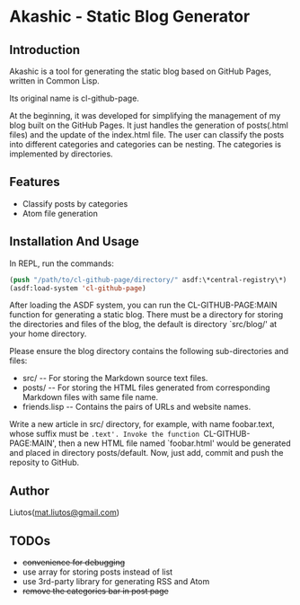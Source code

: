 # Akashic - Static Blog Generator

## Introduction

Akashic is a tool for generating the static blog based on GitHub Pages, written in Common Lisp.

Its original name is cl-github-page.

At the beginning, it was developed for simplifying the management of my blog built on the GitHub Pages. It just handles the generation of posts(.html files) and the update of the index.html file. The user can classify the posts into different categories and categories can be nesting. The categories is implemented by directories.

## Features

* Classify posts by categories
* Atom file generation

## Installation And Usage

In REPL, run the commands:

```lisp
(push "/path/to/cl-github-page/directory/" asdf:\*central-registry\*)
(asdf:load-system 'cl-github-page)
```

After loading the ASDF system, you can run the CL-GITHUB-PAGE:MAIN function for generating a static blog. There must be a directory for storing the directories and files of the blog, the default is directory `src/blog/' at your home directory.

Please ensure the blog directory contains the following sub-directories and files:

* src/ -- For storing the Markdown source text files.
* posts/ -- For storing the HTML files generated from corresponding Markdown files with same file name.
* friends.lisp -- Contains the pairs of URLs and website names.

Write a new article in src/ directory, for example, with name foobar.text, whose suffix must be `.text'. Invoke the function `CL-GITHUB-PAGE:MAIN', then a new HTML file named `foobar.html' would be generated and placed in directory posts/default. Now, just add, commit and push the reposity to GitHub.

## Author

Liutos(<mat.liutos@gmail.com>)

## TODOs

* <del>convenience for debugging</del>
* use array for storing posts instead of list
* use 3rd-party library for generating RSS and Atom
* <del>remove the categories bar in post page</del>
